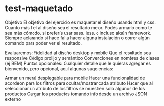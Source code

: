 # test-maquetado
Objetivo
El objetivo del ejercicio es maquetar el diseño usando html y css. Cuanto más fiel al diseño sea el resultado mejor. Podés armarlo como te sea más cómodo, si preferís usar sass, less, o incluso algún framework. Siempre aclarando si hace falta hacer alguna instalación o correr algún comando para poder ver el resultado.

Evaluaremos:
Fidelidad al diseño desktop y mobile
Que el resultado sea responsive
Código prolijo y semántico
Convenciones en nombres de clases (ej BEM)
Puntos opcionales:
Cualquier detalle que le quieras agregar es bienvenido, pero opcional, aquí algunas sugerencias:

Armar un menú desplegable para mobile
Hacer una funcionalidad de acordeon para los filtros para ocultar/mostrar cada atributo
Hacer que al seleccionar un atributo de los filtros se muestren solo algunos de los productos
Cargar los productos tomando info desde un archivo JSON externo
